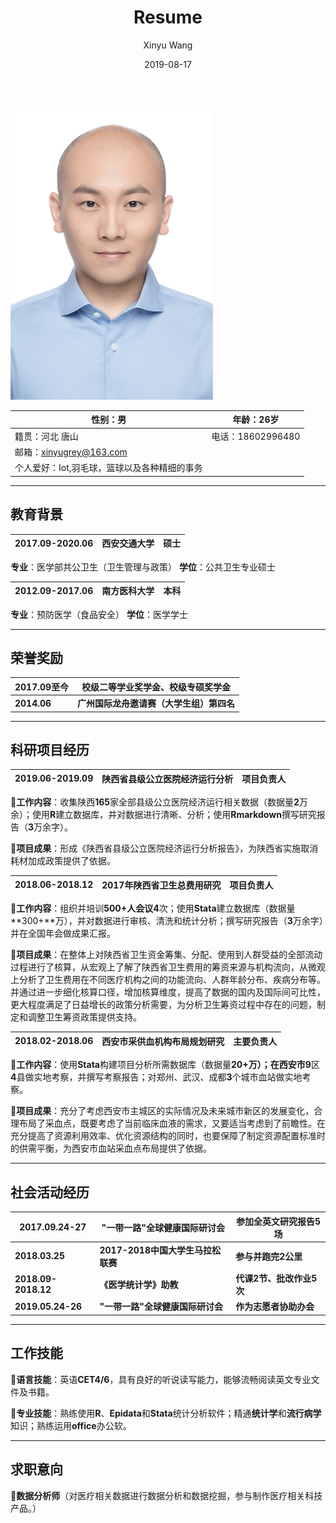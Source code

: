 ﻿---
layout: post
title:  "Resume"
date:   2019-08-17
excerpt: "This is my resume! "
author: Xinyu Wang
tags: [R, CEM, Matching]
feature: https://img.huffingtonpost.com/asset/578782b91a00002700dd151c.jpeg
comments: true
---

![](https://github.com/XinyuGrey/xinyugrey.github.io/blob/master/me.jpg?raw=true)

<table>
<thead>
<tr class="header">
<th>性别：男</th>
<th>年龄：26岁</th>
</tr>
</thead>
<tbody>
<tr class="odd">
<td>籍贯：河北 唐山</td>
<td>电话：18602996480</td>
</tr>
<tr class="even">
<td>邮箱：<a href="mailto:xinyugrey@163.com">xinyugrey@163.com</a></td>
<td></td>
</tr>
<tr class="odd">
<td>个人爱好：Iot,羽毛球，篮球以及各种精细的事务</td>
<td></td>
</tr>
</tbody>
</table>

------------------------------------------------------------------------

教育背景
--------

<table>
<thead>
<tr class="header">
<th><strong>2017.09-2020.06</strong></th>
<th><strong>西安交通大学</strong></th>
<th><strong>硕士</strong></th>
</tr>
</thead>
<tbody>
</tbody>
</table>

**专业**：医学部共公卫生（卫生管理与政策） **学位**：公共卫生专业硕士

<table>
<thead>
<tr class="header">
<th><strong>2012.09-2017.06</strong></th>
<th><strong>南方医科大学</strong></th>
<th><strong>本科</strong></th>
</tr>
</thead>
<tbody>
</tbody>
</table>

**专业**：预防医学（食品安全） **学位**：医学学士

------------------------------------------------------------------------

荣誉奖励
--------

<table>
<thead>
<tr class="header">
<th><strong>2017.09至今</strong></th>
<th><strong>校级二等学业奖学金、校级专硕奖学金</strong></th>
</tr>
</thead>
<tbody>
<tr class="odd">
<td><strong>2014.06</strong></td>
<td><strong>广州国际龙舟邀请赛（大学生组）第四名</strong></td>
</tr>
</tbody>
</table>

------------------------------------------------------------------------

科研项目经历
------------

<table>
<thead>
<tr class="header">
<th><strong>2019.06-2019.09</strong></th>
<th><strong>陕西省县级公立医院经济运行分析</strong></th>
<th><strong>项目负责人</strong></th>
</tr>
</thead>
<tbody>
</tbody>
</table>

**工作内容**：收集陕西**165**家全部县级公立医院经济运行相关数据（数据量**2**万余）；使用**R**建立数据库，并对数据进行清晰、分析；使用**Rmarkdown**撰写研究报告（**3**万余字）。

**项目成果**：形成《陕西省县级公立医院经济运行分析报告》，为陕西省实施取消耗材加成政策提供了依据。

<table>
<thead>
<tr class="header">
<th><strong>2018.06-2018.12</strong></th>
<th><strong>2017年陕西省卫生总费用研究</strong></th>
<th><strong>项目负责人</strong></th>
</tr>
</thead>
<tbody>
</tbody>
</table>

**工作内容**：组织并培训**500+**人会议**4**次；使用**Stata**建立数据库（数据量**300+**万），并对数据进行审核、清洗和统计分析；撰写研究报告（**3**万余字）并在全国年会做成果汇报。

**项目成果**：在整体上对陕西省卫生资金筹集、分配、使用到人群受益的全部流动过程进行了核算，从宏观上了解了陕西省卫生费用的筹资来源与机构流向，从微观上分析了卫生费用在不同医疗机构之间的功能流向、人群年龄分布、疾病分布等。并通过进一步细化核算口径，增加核算维度，提高了数据的国内及国际间可比性，更大程度满足了日益增长的政策分析需要，为分析卫生筹资过程中存在的问题，制定和调整卫生筹资政策提供支持。

<table>
<thead>
<tr class="header">
<th><strong>2018.02-2018.06</strong></th>
<th><strong>西安市采供血机构布局规划研究</strong></th>
<th><strong>主要负责人</strong></th>
</tr>
</thead>
<tbody>
</tbody>
</table>

**工作内容**：使用**Stata**构建项目分析所需数据库（数据量**20+**万）；在西安市**9**区**4**县做实地考察，并撰写考察报告；对郑州、武汉、成都**3**个城市血站做实地考察。

**项目成果**：充分了考虑西安市主城区的实际情况及未来城市新区的发展变化，合理布局了采血点，既要考虑了当前临床血液的需求，又要适当考虑到了前瞻性。在充分提高了资源利用效率、优化资源结构的同时，也要保障了制定资源配置标准时的供需平衡，为西安市血站采血点布局提供了依据。

------------------------------------------------------------------------

社会活动经历
------------

<table>
<thead>
<tr class="header">
<th><strong>2017.09.24-27</strong></th>
<th><strong>&quot;一带一路&quot;全球健康国际研讨会</strong></th>
<th><strong>参加全英文研究报告5场</strong></th>
</tr>
</thead>
<tbody>
<tr class="odd">
<td><strong>2018.03.25</strong></td>
<td><strong>2017-2018中国大学生马拉松联赛</strong></td>
<td><strong>参与并跑完2公里</strong></td>
</tr>
<tr class="even">
<td><strong>2018.09-2018.12</strong></td>
<td><strong>《医学统计学》助教</strong></td>
<td><strong>代课2节、批改作业5次</strong></td>
</tr>
<tr class="odd">
<td><strong>2019.05.24-26</strong></td>
<td><strong>&quot;一带一路&quot;全球健康国际研讨会</strong></td>
<td><strong>作为志愿者协助办会</strong></td>
</tr>
</tbody>
</table>

------------------------------------------------------------------------

工作技能
--------

**语言技能**：英语**CET4/6**，具有良好的听说读写能力，能够流畅阅读英文专业文件及书籍。

**专业技能**：熟练使用**R**、**Epidata**和**Stata**统计分析软件；精通**统计学**和**流行病学**知识；熟练运用**office**办公软。

------------------------------------------------------------------------

求职意向
--------

**数据分析师**（对医疗相关数据进行数据分析和数据挖掘，参与制作医疗相关科技产品。）

